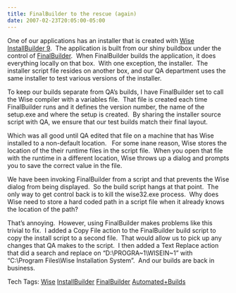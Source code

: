 ```yaml
---
title: FinalBuilder to the rescue (again)
date: 2007-02-23T20:05:00-05:00
---
```

One of our applications has an installer that is created with [Wise InstallBuilder 9](http://www.wise.com/).  The application is built from our shiny buildbox under the control of [FinalBuilder](http://www.finalbuilder.com/finalbuilder.aspx).  When FinalBuilder builds the application, it does everything locally on that box.  With one exception, the installer.  The installer script file resides on another box, and our QA department uses the same installer to test various versions of the installer.

To keep our builds separate from QA&#8217;s builds, I have FinalBuilder set to call the Wise compiler with a variables file.  That file is created each time FinalBuilder runs and it defines the version number, the name of the setup.exe and where the setup is created.  By sharing the installer source script with QA, we ensure that our test builds match their final layout.

Which was all good until QA edited that file on a machine that has Wise installed to a non-default location.   For some inane reason, Wise stores the location of the their runtime files in the script file.  When you open that file with the runtime in a different location, Wise throws up a dialog and prompts you to save the correct value in the file.

We have been invoking FinalBuilder from a script and that prevents the Wise dialog from being displayed.  So the build script hangs at that point.  The only way to get control back is to kill the wise32.exe process.  Why does Wise need to store a hard coded path in a script file when it already knows the location of the path?

That&#8217;s annoying.  However, using FinalBuilder makes problems like this trivial to fix.  I added a Copy File action to the FinalBuilder build script to copy the install script to a second file.  That would allow us to pick up any changes that QA makes to the script.  I then added a Text Replace action that did a search and replace on &#8220;D:\PROGRA~1\WISEIN~1&#8221; with &#8220;C:\Program Files\Wise Installation System&#8221;.  And our builds are back in business.

<div>
  Tech Tags: <a href="http://technorati.com/tag/Wise" rel="tag">Wise</a> <a href="http://technorati.com/tag/InstallBuilder" rel="tag">InstallBuilder</a> <a href="http://technorati.com/tag/FinalBuilder" rel="tag">FinalBuilder</a> <a href="http://technorati.com/tag/Automated+Builds" rel="tag">Automated+Builds</a>
</div>

